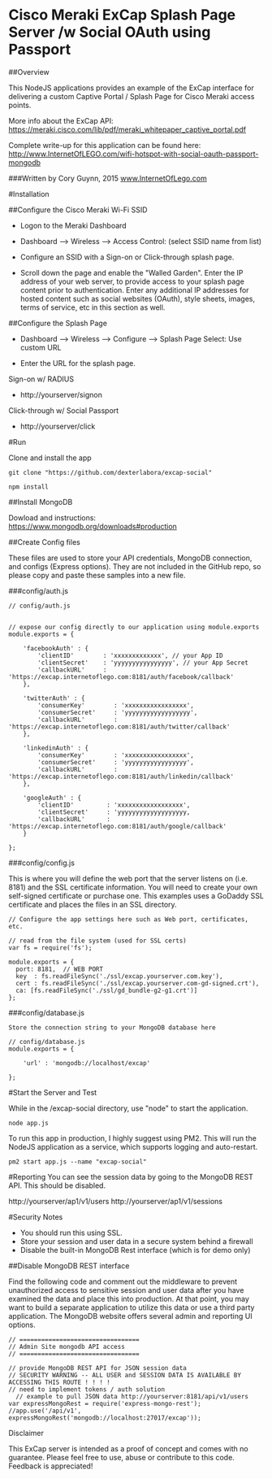 # Cisco Meraki ExCap Splash Page Server /w Social OAuth using Passport

##Overview

This NodeJS applications provides an example of the ExCap interface for delivering a custom Captive Portal / Splash Page for Cisco Meraki access points.

More info about the ExCap API: https://meraki.cisco.com/lib/pdf/meraki_whitepaper_captive_portal.pdf

Complete write-up for this application can be found here: http://www.InternetOfLEGO.com/wifi-hotspot-with-social-oauth-passport-mongodb

###Written by
Cory Guynn, 2015
www.InternetOfLego.com




#Installation

##Configure the Cisco Meraki Wi-Fi SSID

* Logon to the Meraki Dashboard

* Dashboard --> Wireless --> Access Control: (select SSID name from list)

* Configure an SSID with a Sign-on or Click-through splash page.

* Scroll down the page and enable the "Walled Garden". Enter the IP address of your web server, to provide access to your splash page content prior to authentication. Enter any additional IP addresses for hosted content such as social websites (OAuth), style sheets, images, terms of service, etc in this section as well.

##Configure the Splash Page

* Dashboard --> Wireless --> Configure --> Splash Page Select: Use custom URL

* Enter the URL for the splash page. 

Sign-on w/ RADIUS

* http://yourserver/signon


Click-through w/ Social Passport

* http://yourserver/click


#Run


Clone and install the app
```
git clone "https://github.com/dexterlabora/excap-social"

npm install

```   

##Install MongoDB

Dowload and instructions:
https://www.mongodb.org/downloads#production

##Create Config files

These files are used to store your API credentials, MongoDB connection, and configs (Express options). They are not included in the GitHub repo, so please copy and paste these samples into a new file.

###config/auth.js
```
// config/auth.js


// expose our config directly to our application using module.exports
module.exports = {

    'facebookAuth' : {
        'clientID'        : 'xxxxxxxxxxxxx', // your App ID
        'clientSecret'    : 'yyyyyyyyyyyyyyyy', // your App Secret
        'callbackURL'     : 'https://excap.internetoflego.com:8181/auth/facebook/callback'
    },

    'twitterAuth' : {
        'consumerKey'        : 'xxxxxxxxxxxxxxxxx',
        'consumerSecret'     : 'yyyyyyyyyyyyyyyyyy',
        'callbackURL'        : 'https://excap.internetoflego.com:8181/auth/twitter/callback'
    },

    'linkedinAuth' : {
        'consumerKey'        : 'xxxxxxxxxxxxxxxxx',
        'consumerSecret'     : 'yyyyyyyyyyyyyyyyy',
        'callbackURL'        : 'https://excap.internetoflego.com:8181/auth/linkedin/callback'
    },

    'googleAuth' : {
        'clientID'         : 'xxxxxxxxxxxxxxxxxx',
        'clientSecret'     : 'yyyyyyyyyyyyyyyyyyy,
        'callbackURL'      : 'https://excap.internetoflego.com:8181/auth/google/callback'
    }

};
```
###config/config.js

This is where you will define the web port that the server listens on (i.e. 8181) and the SSL certificate information. You will need to create your own self-signed certificate or purchase one. This examples uses a GoDaddy SSL certificate and places the files in an SSL directory. 
```
// Configure the app settings here such as Web port, certificates, etc.

// read from the file system (used for SSL certs)
var fs = require('fs');

module.exports = {
  port: 8181,  // WEB PORT
  key  : fs.readFileSync('./ssl/excap.yourserver.com.key'),
  cert : fs.readFileSync('./ssl/excap.yourserver.com-gd-signed.crt'),
  ca: [fs.readFileSync('./ssl/gd_bundle-g2-g1.crt')]
};
```

###config/database.js
```
Store the connection string to your MongoDB database here

// config/database.js
module.exports = {

    'url' : 'mongodb://localhost/excap' 

};
``` 

#Start the Server and Test

While in the /excap-social directory, use "node" to start the application.

```
node app.js
```
To run this app in production, I highly suggest using PM2. This will run the NodeJS application as a service, which supports logging and auto-restart.

```
pm2 start app.js --name "excap-social"
```



#Reporting
You can see the session data by going to the MongoDB REST API. This should be disabled.

http://yourserver/ap1/v1/users
http://yourserver/ap1/v1/sessions




#Security Notes

- You should run this using SSL. 
- Store your session and user data in a secure system behind a firewall
- Disable the built-in MongoDB Rest interface (which is for demo only)



##Disable MongoDB REST interface

Find the following code and comment out the middleware to prevent unauthorized access to sensitive session and user data after you have examined the data and place this into production. At that point, you may want to build a separate application to utilize this data or use a third party application. The MongoDB website offers several admin and reporting UI options.
```
// =================================
// Admin Site mongodb API access
// =================================

// provide MongoDB REST API for JSON session data
// SECURITY WARNING -- ALL USER and SESSION DATA IS AVAILABLE BY ACCESSING THIS ROUTE ! ! ! !
// need to implement tokens / auth solution
  // example to pull JSON data http://yourserver:8181/api/v1/users
var expressMongoRest = require('express-mongo-rest');
//app.use('/api/v1', expressMongoRest('mongodb://localhost:27017/excap'));
```

Disclaimer

This ExCap server is intended as a proof of concept and comes with no guarantee. Please feel free to use, abuse or contribute to this code. Feedback is appreciated!
